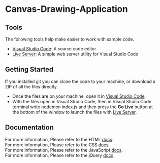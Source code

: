 # Canvas-Drawing-Application

## Tools
The following tools help make easier to work with sample code.
- [Visual Studio Code](https://code.visualstudio.com/): A source code editor
- [Live Server](https://marketplace.visualstudio.com/items?itemName=ritwickdey.LiveServer): A simple web server utility for Visual Studio Code

## Getting Started
If you installed git you can clone the code to your machine, or download a ZIP of all the files directly.
- Once the files are on your machine, open it in [Visual Studio Code](https://code.visualstudio.com/).
- With the files open in Visual Studio Code, then in Visual Studio Code terminal write nodemon index.js and then press the **Go Live** button at the bottom of the window to launch the files with [Live Server](https://marketplace.visualstudio.com/items?itemName=ritwickdey.LiveServer).

## Documentation
For more information, Please refer to the HTML [docs](https://developer.mozilla.org/en-US/docs/Web/HTML).<br>
For more information, Please refer to the CSS [docs](https://developer.mozilla.org/en-US/docs/Web/CSS).<br>
For more information, Please refer to the JavaScript [docs](https://developer.mozilla.org/en-US/docs/Web/JavaScript).<br>
For more information, Please refer to the jQuery [docs](https://jquery.com/).
